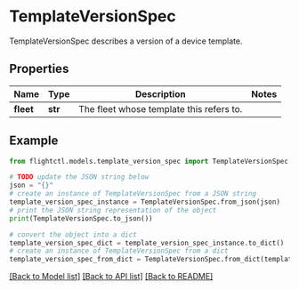 # TemplateVersionSpec

TemplateVersionSpec describes a version of a device template.

## Properties

Name | Type | Description | Notes
------------ | ------------- | ------------- | -------------
**fleet** | **str** | The fleet whose template this refers to. | 

## Example

```python
from flightctl.models.template_version_spec import TemplateVersionSpec

# TODO update the JSON string below
json = "{}"
# create an instance of TemplateVersionSpec from a JSON string
template_version_spec_instance = TemplateVersionSpec.from_json(json)
# print the JSON string representation of the object
print(TemplateVersionSpec.to_json())

# convert the object into a dict
template_version_spec_dict = template_version_spec_instance.to_dict()
# create an instance of TemplateVersionSpec from a dict
template_version_spec_from_dict = TemplateVersionSpec.from_dict(template_version_spec_dict)
```
[[Back to Model list]](../README.md#documentation-for-models) [[Back to API list]](../README.md#documentation-for-api-endpoints) [[Back to README]](../README.md)


